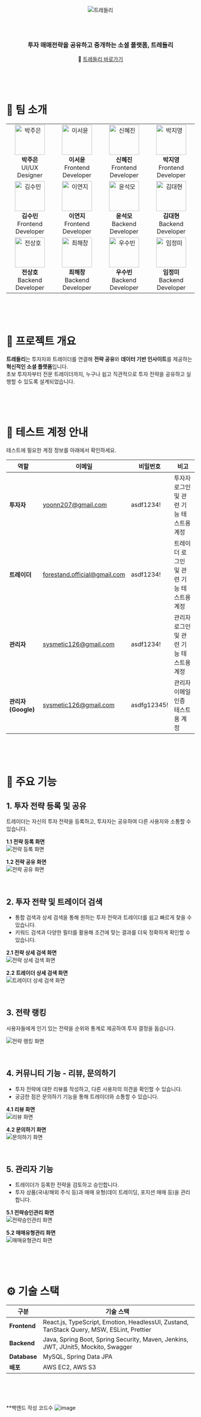 <div align="center">

![트레들리](https://github.com/user-attachments/assets/7e788c67-cc37-4206-b4b6-a4db7a4e500e)

<br/>
<br/>

### 투자 매매전략을 공유하고 중개하는 소셜 플랫폼, 트레들리

🔗 [트레들리 바로가기](https://www.tradely.co.kr/)

</div>

<br/>
<br/>
<br/>

# 👥 팀 소개

<div align="center">
<table>
  <tr>
    <td align="center">
      <img src="https://github.com/user-attachments/assets/9449c1c1-264d-4606-86d9-79a68d37fe38" width="80" height="80" alt="박주은"/><br />
      <b>박주은</b><br />
      UI/UX Designer
    </td>
    <td align="center">
      <img src="https://avatars.githubusercontent.com/u/89791868?v=4" width="80" height="80" alt="이서윤"/><br />
      <b>이서윤</b><br />
      Frontend Developer
    </td>
    <td align="center">
      <img src="https://avatars.githubusercontent.com/u/27764950?v=4" width="80" height="80" alt="신혜진"/><br />
      <b>신혜진</b><br />
      Frontend Developer
    </td>
    <td align="center">
      <img src="https://avatars.githubusercontent.com/u/95610149?v=4" width="80" height="80" alt="박지영"/><br />
      <b>박지영</b><br />
      Frontend Developer
    </td>
  </tr>
  <tr>
    <td align="center">
      <img src="https://avatars.githubusercontent.com/u/95954000?v=4" width="80" height="80" alt="김수민"/><br />
      <b>김수민</b><br />
      Frontend Developer
    </td>
    <td align="center">
      <img src="https://avatars.githubusercontent.com/u/164470508?v=4" width="80" height="80" alt="이연지"/><br />
      <b>이연지</b><br />
      Frontend Developer
    </td>
    <td align="center">
      <img src="https://avatars.githubusercontent.com/u/9332703?v=4" width="80" height="80" alt="윤석모"/><br />
      <b>윤석모</b><br />
      Backend Developer
    </td>
    <td align="center">
      <img src="https://avatars.githubusercontent.com/u/95341286?v=4" width="80" height="80" alt="김대현"/><br />
      <b>김대현</b><br />
      Backend Developer
    </td>
  </tr>
  <tr>
      <td align="center">
      <img src="https://avatars.githubusercontent.com/u/67211899?v=4" width="80" height="80" alt="전상호"/><br />
      <b>전상호</b><br />
      Backend Developer
    </td>
    <td align="center">
      <img src="https://avatars.githubusercontent.com/u/135604767?v=4" width="80" height="80" alt="최해창"/><br />
      <b>최해창</b><br />
      Backend Developer
    </td>
    <td align="center">
      <img src="https://avatars.githubusercontent.com/u/10459185?v=4" width="80" height="80" alt="우수빈"/><br />
      <b>우수빈</b><br />
      Backend Developer
    </td>
    <td align="center">
      <img src="https://avatars.githubusercontent.com/u/116743317?v=4" width="80" height="80" alt="임정미"/><br />
      <b>임정미</b><br />
      Backend Developer
    </td>
  </tr>
</table>
</div>

<br/>
<br/>
<br/>

# 📌 프로젝트 개요

**트레들리**는 투자자와 트레이더를 연결해 **전략 공유**와 **데이터 기반 인사이트**를 제공하는 **혁신적인 소셜 플랫폼**입니다. <br/>
초보 투자자부터 전문 트레이더까지, 누구나 쉽고 직관적으로 투자 전략을 공유하고 실행할 수 있도록 설계되었습니다.

<br/>
<br/>
<br/>


# 🧪 테스트 계정 안내

테스트에 필요한 계정 정보를 아래에서 확인하세요.

| **역할**            | **이메일**                   | **비밀번호** | **비고**                                                                                   |
| ------------------- | ---------------------------- | ------------ | ------------------------------------------------------------------------------------------ |
| **투자자**          | yoonn207@gmail.com           | asdf1234!    | 투자자 로그인 및 관련 기능 테스트용 계정                                                   |
| **트레이더**        | forestand.official@gmail.com | asdf1234!    | 트레이더 로그인 및 관련 기능 테스트용 계정                                                 |
| **관리자**   | sysmetic126@gmail.com        | asdf1234!    | 관리자 로그인 및 관련 기능 테스트용 계정                                           |
| **관리자 (Google)** | sysmetic126@gmail.com        | asdfg12345! | 관리자 이메일 인증 테스트용 계정                                           |


<br/>
<br/>
<br/>

# 🚀 주요 기능

## 1. 투자 전략 등록 및 공유
트레이더는 자신의 투자 전략을 등록하고, 투자자는 공유하여 다른 사용자와 소통할 수 있습니다.

**1.1 전략 등록 화면**  
![전략 등록 화면](https://github.com/user-attachments/assets/44945bec-5d27-49b9-b8c4-fd60ca29bcbe)

**1.2 전략 공유 화면**  
![전략 공유 화면](https://github.com/user-attachments/assets/930453ac-9a34-4ef1-82e4-13fc1bb34636)


<br/>

## 2. 투자 전략 및 트레이더 검색
- 통합 검색과 상세 검색을 통해 원하는 투자 전략과 트레이더를 쉽고 빠르게 찾을 수 있습니다. 
- 키워드 검색과 다양한 필터를 활용해 조건에 맞는 결과를 더욱 정확하게 확인할 수 있습니다.




**2.1 전략 상세 검색 화면**  
![전략 상세 검색 화면](https://github.com/user-attachments/assets/85792dbf-8030-43ef-81e1-decfe5cbd605)


**2.2 트레이더 상세 검색 화면**  
![트레이더 상세 검색 화면](https://github.com/user-attachments/assets/6ff5189f-ce9c-43a4-8450-f89445e62cb5)


<br/>

## 3. 전략 랭킹
사용자들에게 인기 있는 전략을 순위와 통계로 제공하여 투자 결정을 돕습니다.

![전략 랭킹 화면](https://github.com/user-attachments/assets/67b57fcf-dd76-47db-ad24-2ce2e58fac31)


<br/>

## 4. 커뮤니티 기능 - 리뷰, 문의하기
- 투자 전략에 대한 리뷰를 작성하고, 다른 사용자의 의견을 확인할 수 있습니다. 
- 궁금한 점은 문의하기 기능을 통해 트레이더와 소통할 수 있습니다.

**4.1 리뷰 화면**  
![리뷰 화면](https://github.com/user-attachments/assets/36c69117-48cd-4a8e-bf90-fd33e47936fc)

**4.2 문의하기 화면**  
![문의하기 화면](https://github.com/user-attachments/assets/ba2e25f2-fc62-4f69-ada7-ff98df18cc76)

<br/>

## 5. 관리자 기능
- 트레이더가 등록한 전략을 검토하고 승인합니다.
- 투자 상품(국내/해외 주식 등)과 매매 유형(데이 트레이딩, 포지션 매매 등)을 관리합니다.

**5.1 전략승인관리 화면**  
![전략승인관리 화면](https://github.com/user-attachments/assets/c32b40d5-ca04-4df2-ad90-3e13de5e7714)

**5.2 매매유형관리 화면**  
![매매유형관리 화면](https://github.com/user-attachments/assets/b384af26-6728-4eb6-9500-65f560b05985)


<br/>
<br/>
<br/>



# ⚙️ 기술 스택

| **구분**     | **기술 스택**                                                                             |
| ------------ | ----------------------------------------------------------------------------------------- |
| **Frontend** | React.js, TypeScript, Emotion, HeadlessUI, Zustand, TanStack Query, MSW, ESLint, Prettier |
| **Backend**  | Java, Spring Boot, Spring Security, Maven, Jenkins, JWT, JUnit5, Mockito, Swagger         |
| **Database** | MySQL, Spring Data JPA                                                                    |
| **배포**     | AWS EC2, AWS S3                                                                           |

<br/>
<br/>
<br/>

**백엔드 작성 코드수
![image](https://github.com/user-attachments/assets/3cff8ddd-5205-4795-b31f-639b784ba4ed)

